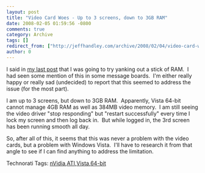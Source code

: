 ```yaml
---
layout: post
title: "Video Card Woes - Up to 3 screens, down to 3GB RAM"
date: 2008-02-05 01:59:56 -0800
comments: true
category: Archive
tags: []
redirect_from: ["http://jeffhandley.com/archive/2008/02/04/video-card-woes---up-to-3-screens-down-to"]
author: 0
---
```

<!-- more -->
<p>I said in <a href="http://blog.jeffhandley.com/archive/2008/02/01/video-card-woes---finally-resolved.-nope.aspx" target="_blank">my last post</a> that I was going to try yanking out a stick of RAM.  I had seen some mention of this in some message boards.  I'm either really happy or really sad (undecided) to report that this seemed to address the issue (for the most part).</p>  <p>I am up to 3 screens, but down to 3GB RAM.  Apparently, Vista 64-bit cannot manage 4GB RAM as well as 384MB video memory.  I am still seeing the video driver "stop responding" but "restart successfully" every time I lock my screen and then log back in.  But while logged in, the 3rd screen has been running smooth all day.</p>  <p>So, after all of this, it seems that this was never a problem with the video cards, but a problem with Windows Vista.  I'll have to research it from that angle to see if I can find anything to address the limitation.</p>  <div class="wlWriterSmartContent" id="scid:0767317B-992E-4b12-91E0-4F059A8CECA8:7829c2e3-fa1d-4919-8e64-1ea435b755fd" style="padding-right: 0px; display: inline; padding-left: 0px; padding-bottom: 0px; margin: 0px; padding-top: 0px">Technorati Tags: <a href="http://technorati.com/tags/nVidia" rel="tag">nVidia</a>,<a href="http://technorati.com/tags/ATI" rel="tag">ATI</a>,<a href="http://technorati.com/tags/Vista" rel="tag">Vista</a>,<a href="http://technorati.com/tags/64-bit" rel="tag">64-bit</a></div>

